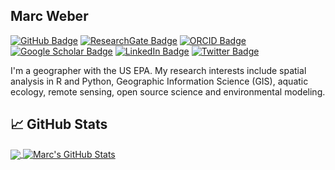 ## Marc Weber

[![GitHub Badge](https://img.shields.io/github/followers/mhweber?style=social)](https://github.com/mhweber?tab=followers)
[![ResearchGate Badge](https://img.shields.io/badge/Research-Gate-brightgreen)](https://www.researchgate.net/profile/Marc_Weber3)
[![ORCID Badge](https://img.shields.io/badge/ORCID-iD-green)](https://orcid.org/0000-0002-9742-4744)
[![Google Scholar Badge](https://img.shields.io/badge/Google-Scholar-red)](https://scholar.google.com/citations?user=DOs--KYAAAAJ&hl=en)
[![LinkedIn Badge](https://img.shields.io/badge/My-LinkedIn-blue)](https://www.linkedin.com/in/marchweber)
[![Twitter Badge](https://img.shields.io/twitter/follow/marc_h_weber?style=social)](https://twitter.com/marc_h_weber)

I'm a geographer with the US EPA. My research interests include spatial analysis in R and Python, Geographic Information Science (GIS), aquatic ecology, remote sensing, open source science and environmental modeling.

## &#x1f4c8; GitHub Stats
<a href="https://github.com/mhweber/mhweber">
  <img align="center" src="https://github-readme-stats-sigma-five.vercel.app/api/top-langs/?username=mhweber&hide=java,html,go, javascript,css&&layout=compact&title_color=ffffff&text_color=c9cacc&icon_color=2bbc8a&bg_color=1d1f21" />

<a href="https://github.com/mhweber/mhweber">
  <img align="center" src="https://github-readme-stats-sigma-five.vercel.app/api?username=mhweber&show_icons=true&line_height=27&count_private=true&title_color=ffffff&text_color=c9cacc&icon_color=2bbc8a&bg_color=1d1f21" alt="Marc's GitHub Stats" />
</a>


